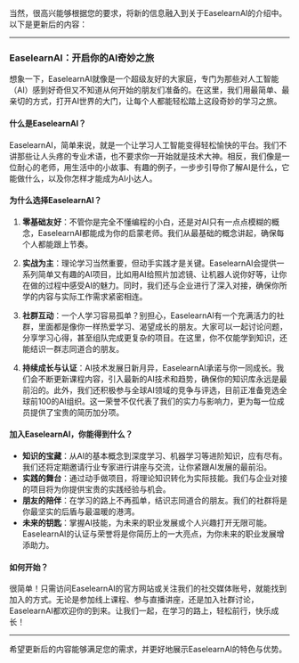 当然，很高兴能够根据您的要求，将新的信息融入到关于EaselearnAI的介绍中。以下是更新后的内容：

---

### EaselearnAI：开启你的AI奇妙之旅

想象一下，EaselearnAI就像是一个超级友好的大家庭，专门为那些对人工智能（AI）感到好奇但又不知道从何开始的朋友们准备的。在这里，我们用最简单、最亲切的方式，打开AI世界的大门，让每个人都能轻松踏上这段奇妙的学习之旅。

#### 什么是EaselearnAI？

EaselearnAI，简单来说，就是一个让学习人工智能变得轻松愉快的平台。我们不讲那些让人头疼的专业术语，也不要求你一开始就是技术大神。相反，我们像是一位耐心的老师，用生活中的小故事、有趣的例子，一步步引导你了解AI是什么，它能做什么，以及你怎样才能成为AI小达人。

#### 为什么选择EaselearnAI？

1. **零基础友好**：不管你是完全不懂编程的小白，还是对AI只有一点点模糊的概念，EaselearnAI都能成为你的启蒙老师。我们从最基础的概念讲起，确保每个人都能跟上节奏。

2. **实战为主**：理论学习当然重要，但动手实践才是关键。EaselearnAI会提供一系列简单又有趣的AI项目，比如用AI给照片加滤镜、让机器人说你好等，让你在做的过程中感受AI的魅力。同时，我们还与企业进行了深入对接，确保你所学的内容与实际工作需求紧密相连。

3. **社群互动**：一个人学习容易孤单？别担心，EaselearnAI有一个充满活力的社群，里面都是像你一样热爱学习、渴望成长的朋友。大家可以一起讨论问题，分享学习心得，甚至组队完成更复杂的项目。在这里，你不仅能学到知识，还能结识一群志同道合的朋友。

4. **持续成长与认证**：AI技术发展日新月异，EaselearnAI承诺与你一同成长。我们会不断更新课程内容，引入最新的AI技术和趋势，确保你的知识库永远是最前沿的。此外，我们还积极参与全球AI领域的竞争与评选，目前正准备竞选全球前100的AI组织。这一荣誉不仅代表了我们的实力与影响力，更为每一位成员提供了宝贵的简历加分项。

#### 加入EaselearnAI，你能得到什么？

* **知识的宝藏**：从AI的基本概念到深度学习、机器学习等进阶知识，应有尽有。我们还将定期邀请行业专家进行讲座与交流，让你紧跟AI发展的最前沿。
* **实践的舞台**：通过动手做项目，将理论知识转化为实际技能。我们与企业对接的项目将为你提供宝贵的实践经验与机会。
* **朋友的陪伴**：在学习的路上不再孤单，结识志同道合的朋友。我们的社群将是你最坚实的后盾与最温暖的港湾。
* **未来的钥匙**：掌握AI技能，为未来的职业发展或个人兴趣打开无限可能。EaselearnAI的认证与荣誉将是你简历上的一大亮点，为你未来的职业发展增添助力。

#### 如何开始？

很简单！只需访问EaselearnAI的官方网站或关注我们的社交媒体账号，就能找到加入的方式。无论是参加线上课程、参与直播讲座，还是加入社群讨论，EaselearnAI都欢迎你的到来。让我们一起，在学习的路上，轻松前行，快乐成长！

---

希望更新后的内容能够满足您的需求，并更好地展示EaselearnAI的特色与优势。
